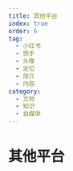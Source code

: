 ```yaml
---
title: 其他平台
index: true
order: 6
tag:
  - 小红书
  - 快手
  - 头像
  - 定位
  - 简介
  - 内容
category:
  - 文档
  - 知识
  - 自媒体
---
```


# 其他平台